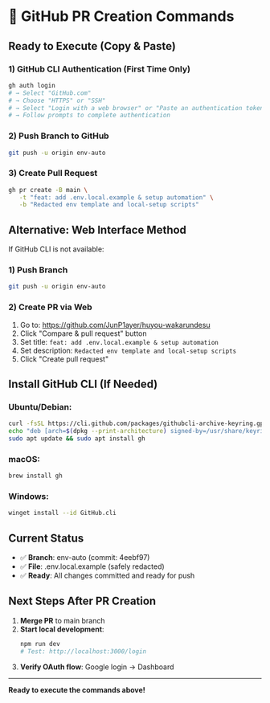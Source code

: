 # 🚀 GitHub PR Creation Commands

## Ready to Execute (Copy & Paste)

### 1) GitHub CLI Authentication (First Time Only)
```bash
gh auth login
# → Select "GitHub.com" 
# → Choose "HTTPS" or "SSH"
# → Select "Login with a web browser" or "Paste an authentication token"
# → Follow prompts to complete authentication
```

### 2) Push Branch to GitHub
```bash
git push -u origin env-auto
```

### 3) Create Pull Request
```bash
gh pr create -B main \
   -t "feat: add .env.local.example & setup automation" \
   -b "Redacted env template and local-setup scripts"
```

## Alternative: Web Interface Method

If GitHub CLI is not available:

### 1) Push Branch
```bash
git push -u origin env-auto
```

### 2) Create PR via Web
1. Go to: https://github.com/JunP1ayer/huyou-wakarundesu
2. Click "Compare & pull request" button
3. Set title: `feat: add .env.local.example & setup automation`
4. Set description: `Redacted env template and local-setup scripts`
5. Click "Create pull request"

## Install GitHub CLI (If Needed)

### Ubuntu/Debian:
```bash
curl -fsSL https://cli.github.com/packages/githubcli-archive-keyring.gpg | sudo gpg --dearmor -o /usr/share/keyrings/githubcli-archive-keyring.gpg
echo "deb [arch=$(dpkg --print-architecture) signed-by=/usr/share/keyrings/githubcli-archive-keyring.gpg] https://cli.github.com/packages stable main" | sudo tee /etc/apt/sources.list.d/github-cli.list > /dev/null
sudo apt update && sudo apt install gh
```

### macOS:
```bash
brew install gh
```

### Windows:
```bash
winget install --id GitHub.cli
```

## Current Status

- ✅ **Branch**: env-auto (commit: 4eebf97)
- ✅ **File**: .env.local.example (safely redacted)
- ✅ **Ready**: All changes committed and ready for push

## Next Steps After PR Creation

1. **Merge PR** to main branch
2. **Start local development**:
   ```bash
   npm run dev
   # Test: http://localhost:3000/login
   ```
3. **Verify OAuth flow**: Google login → Dashboard

---

**Ready to execute the commands above!**
